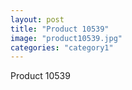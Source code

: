 ```yaml
---
layout: post
title: "Product 10539"
image: "product10539.jpg"
categories: "category1"
---
```

Product 10539
